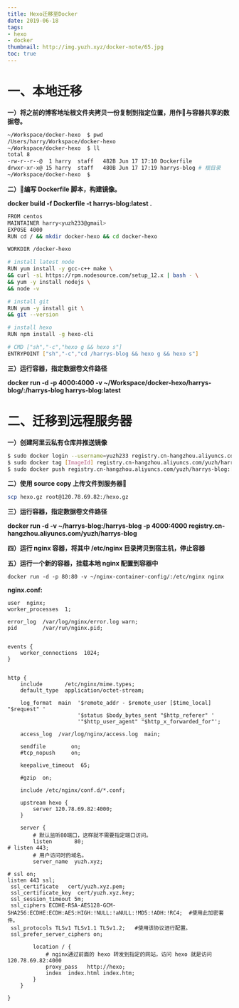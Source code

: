 ```yaml
---
title: Hexo迁移至Docker
date: 2019-06-18
tags:
- hexo
- docker
thumbnail: http://img.yuzh.xyz/docker-note/65.jpg
toc: true
---
```


# 一、本地迁移

**一）将之前的博客地址根文件夹拷贝一份复制到指定位置，用作与容器共享的数据卷。**

```sh
~/Workspace/docker-hexo  $ pwd
/Users/harry/Workspace/docker-hexo
~/Workspace/docker-hexo  $ ll
total 8
-rw-r--r--@  1 harry  staff   482B Jun 17 17:10 Dockerfile
drwxr-xr-x@ 15 harry  staff   480B Jun 17 17:19 harrys-blog # 根目录
~/Workspace/docker-hexo  $
```
<!-- more -->
**二）编写 Dockerfile 脚本，构建镜像。**

**docker build -f Dockerfile -t harrys-blog:latest .**

```sh
FROM centos
MAINTAINER harry<yuzh233@gmail>
EXPOSE 4000
RUN cd / && mkdir docker-hexo && cd docker-hexo

WORKDIR /docker-hexo

# install latest node
RUN yum install -y gcc-c++ make \
&& curl -sL https://rpm.nodesource.com/setup_12.x | bash - \
&& yum -y install nodejs \
&& node -v

# install git
RUN yum -y install git \
&& git --version

# install hexo
RUN npm install -g hexo-cli

# CMD ["sh","-c","hexo g && hexo s"]
ENTRYPOINT ["sh","-c","cd /harrys-blog && hexo g && hexo s"]
```

**三）运行容器，指定数据卷文件路径**

**docker run -d -p 4000:4000 -v ~/Workspace/docker-hexo/harrys-blog/:/harrys-blog harrys-blog:latest**

# 二、迁移到远程服务器

**一）创建阿里云私有仓库并推送镜像**

```sh
$ sudo docker login --username=yuzh233 registry.cn-hangzhou.aliyuncs.com
$ sudo docker tag [ImageId] registry.cn-hangzhou.aliyuncs.com/yuzh/harrys-blog:[镜像版本号]
$ sudo docker push registry.cn-hangzhou.aliyuncs.com/yuzh/harrys-blog:[镜像版本号]
```

**二）使用 source copy 上传文件到服务器**

```sh
scp hexo.gz root@120.78.69.82:/hexo.gz
```

**三）运行容器，指定数据卷文件路径**

**docker run -d -v ~/harrys-blog:/harrys-blog -p 4000:4000 registry.cn-hangzhou.aliyuncs.com/yuzh/harrys-blog**

**四）运行 nginx 容器，将其中 /etc/nginx 目录拷贝到宿主机，停止容器**

**五）运行一个新的容器，挂载本地 nginx 配置到容器中**

`docker run -d -p 80:80 -v ~/nginx-container-config/:/etc/nginx nginx`

**nginx.conf:**

```
user  nginx;
worker_processes  1;

error_log  /var/log/nginx/error.log warn;
pid        /var/run/nginx.pid;


events {
    worker_connections  1024;
}


http {
    include       /etc/nginx/mime.types;
    default_type  application/octet-stream;

    log_format  main  '$remote_addr - $remote_user [$time_local] "$request" '
                      '$status $body_bytes_sent "$http_referer" '
                      '"$http_user_agent" "$http_x_forwarded_for"';

    access_log  /var/log/nginx/access.log  main;

    sendfile        on;
    #tcp_nopush     on;

    keepalive_timeout  65;

    #gzip  on;

    include /etc/nginx/conf.d/*.conf;

    upstream hexo {
        server 120.78.69.82:4000;
    }

    server {
        # 默认监听80端口，这样就不需要指定端口访问。
        listen       80;
# listen 443;
        # 用户访问时的域名。
        server_name  yuzh.xyz;

# ssl on;
listen 443 ssl;
 ssl_certificate   cert/yuzh.xyz.pem;
 ssl_certificate_key  cert/yuzh.xyz.key;
 ssl_session_timeout 5m;
 ssl_ciphers ECDHE-RSA-AES128-GCM-SHA256:ECDHE:ECDH:AES:HIGH:!NULL:!aNULL:!MD5:!ADH:!RC4;  #使用此加密套件。
 ssl_protocols TLSv1 TLSv1.1 TLSv1.2;   #使用该协议进行配置。
 ssl_prefer_server_ciphers on;

        location / {
            # nginx通过前面的 hexo 转发到指定的网站，访问 hexo 就是访问 120.78.69.82:4000
            proxy_pass   http://hexo;
            index  index.html index.htm;
        }
    }

}
```
